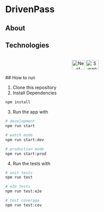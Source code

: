 # DrivenPass

## About
## Technologies
<div align="center" valign="top"><br>
  <img align="center" alt="Nest" height="30" width="40" src="https://static-00.iconduck.com/assets.00/nestjs-icon-2048x2040-3rrvcej8.png">
  <img align="center" alt="Swagger" height="30" width="40" src="https://leizl.gallerycdn.vsassets.io/extensions/leizl/swagger-generate-ts/0.0.10/1673338730649/Microsoft.VisualStudio.Services.Icons.Default">
</div><br>
## How to run

1. Clone this repository
2. Install Dependencies
```bash
npm install
```

3. Run the app with
```bash
# development
npm run start

# watch mode
npm run start:dev

# production mode
npm run start:prod
```

4. Run the tests with
```bash
# unit tests
npm run test

# e2e tests
npm run test:e2e

# test coverage
npm run test:cov
```

